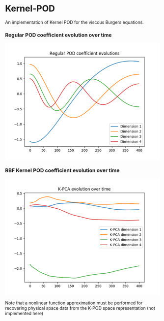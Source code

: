 # Kernel-POD

An implementation of Kernel POD for the viscous Burgers equations. 

### Regular POD coefficient evolution over time
![K-POD](Figure_2.png "POD")

### RBF Kernel POD coefficient evolution over time
![POD](Figure_1.png "K-POD")

Note that a nonlinear function approximation must be performed for recovering physical space data from the K-POD space representation (not implemented here)